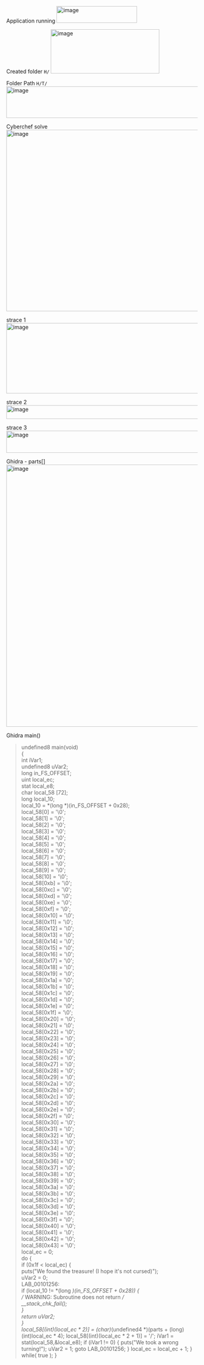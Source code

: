 





Application running
<img width="212" height="44" alt="image" src="https://github.com/user-attachments/assets/b052e40b-5679-4628-9131-d1996a78a5c9" />

Created folder `H/`
<img width="286" height="116" alt="image" src="https://github.com/user-attachments/assets/5d018143-dfb7-4aa2-baf3-f35b7e8c3df7" />

Folder Path `H/T/`
<img width="584" height="83" alt="image" src="https://github.com/user-attachments/assets/f3a84b6c-66e2-482e-b02e-8e83314c3ac5" />



Cyberchef solve
<img width="1062" height="477" alt="image" src="https://github.com/user-attachments/assets/03c7a5c6-194a-4896-ae66-f45acdd869a5" />


strace 1
<img width="717" height="185" alt="image" src="https://github.com/user-attachments/assets/3e743bbf-bb96-457c-9ea6-dcb0702b5bcd" />

strace 2
<img width="653" height="36" alt="image" src="https://github.com/user-attachments/assets/2eca496c-a5c2-412e-a774-52d0e230de9d" />

strace 3
<img width="731" height="58" alt="image" src="https://github.com/user-attachments/assets/9136ffdd-98a5-4056-9427-d3c90a76486a" />

Ghidra - parts[]
<img width="1033" height="689" alt="image" src="https://github.com/user-attachments/assets/0603e8dc-3f5a-4cc0-a097-6db240b0f901" />

Ghidra main()

>undefined8 main(void)  
{  
  int iVar1;  
  undefined8 uVar2;  
  long in_FS_OFFSET;  
  uint local_ec;  
  stat local_e8;  
  char local_58 [72];  
  long local_10;  
  local_10 = *(long *)(in_FS_OFFSET + 0x28);  
  local_58[0] = '\0';  
  local_58[1] = '\0';  
  local_58[2] = '\0';  
  local_58[3] = '\0';  
  local_58[4] = '\0';  
  local_58[5] = '\0';  
  local_58[6] = '\0';  
  local_58[7] = '\0';  
  local_58[8] = '\0';  
  local_58[9] = '\0';  
  local_58[10] = '\0';  
  local_58[0xb] = '\0';  
  local_58[0xc] = '\0';  
  local_58[0xd] = '\0';  
  local_58[0xe] = '\0';  
  local_58[0xf] = '\0';  
  local_58[0x10] = '\0';  
  local_58[0x11] = '\0';  
  local_58[0x12] = '\0';  
  local_58[0x13] = '\0';  
  local_58[0x14] = '\0';  
  local_58[0x15] = '\0';  
  local_58[0x16] = '\0';  
  local_58[0x17] = '\0';  
  local_58[0x18] = '\0';  
  local_58[0x19] = '\0';  
  local_58[0x1a] = '\0';  
  local_58[0x1b] = '\0';  
  local_58[0x1c] = '\0';  
  local_58[0x1d] = '\0';  
  local_58[0x1e] = '\0';  
  local_58[0x1f] = '\0';  
  local_58[0x20] = '\0';  
  local_58[0x21] = '\0';  
  local_58[0x22] = '\0';  
  local_58[0x23] = '\0';  
  local_58[0x24] = '\0';  
  local_58[0x25] = '\0';  
  local_58[0x26] = '\0';  
  local_58[0x27] = '\0';  
  local_58[0x28] = '\0';  
  local_58[0x29] = '\0';  
  local_58[0x2a] = '\0';  
  local_58[0x2b] = '\0';  
  local_58[0x2c] = '\0';  
  local_58[0x2d] = '\0';  
  local_58[0x2e] = '\0';  
  local_58[0x2f] = '\0';  
  local_58[0x30] = '\0';  
  local_58[0x31] = '\0';  
  local_58[0x32] = '\0';  
  local_58[0x33] = '\0';  
  local_58[0x34] = '\0';  
  local_58[0x35] = '\0';  
  local_58[0x36] = '\0';  
  local_58[0x37] = '\0';  
  local_58[0x38] = '\0';  
  local_58[0x39] = '\0';  
  local_58[0x3a] = '\0';  
  local_58[0x3b] = '\0';  
  local_58[0x3c] = '\0';  
  local_58[0x3d] = '\0';  
  local_58[0x3e] = '\0';  
  local_58[0x3f] = '\0';  
  local_58[0x40] = '\0';  
  local_58[0x41] = '\0';  
  local_58[0x42] = '\0';  
  local_58[0x43] = '\0';  
  local_ec = 0;  
  do {  
    if (0x1f < local_ec) {  
      puts("We found the treasure! (I hope it\'s not cursed)");  
      uVar2 = 0;  
LAB_00101256:  
      if (local_10 != *(long *)(in_FS_OFFSET + 0x28)) {  
                    /* WARNING: Subroutine does not return */  
        __stack_chk_fail();  
      }  
      return uVar2;  
    }  
    local_58[(int)(local_ec * 2)] = (char)*(undefined4 *)(parts + (long)(int)local_ec * 4);
    local_58[(int)(local_ec * 2 + 1)] = '/';
    iVar1 = stat(local_58,&local_e8);
    if (iVar1 != 0) {
      puts("We took a wrong turning!");
      uVar2 = 1;
      goto LAB_00101256;
    }
    local_ec = local_ec + 1;
  } while( true );
}






















